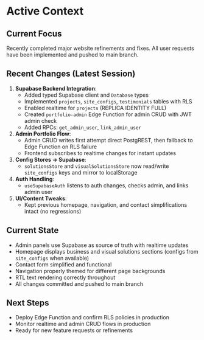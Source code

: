 # Active Context

## Current Focus
Recently completed major website refinements and fixes. All user requests have been implemented and pushed to main branch.

## Recent Changes (Latest Session)
1. **Supabase Backend Integration**:
   - Added typed Supabase client and `Database` types
   - Implemented `projects`, `site_configs`, `testimonials` tables with RLS
   - Enabled realtime for `projects` (REPLICA IDENTITY FULL)
   - Created `portfolio-admin` Edge Function for admin CRUD with JWT admin check
   - Added RPCs: `get_admin_user`, `link_admin_user`
2. **Admin Portfolio Flow**:
   - Admin CRUD writes first attempt direct PostgREST, then fallback to Edge Function on RLS failure
   - Frontend subscribes to realtime changes for instant updates
3. **Config Stores -> Supabase**:
   - `solutionsStore` and `visualSolutionsStore` now read/write `site_configs` keys and mirror to localStorage
4. **Auth Handling**:
   - `useSupabaseAuth` listens to auth changes, checks admin, and links admin user
5. **UI/Content Tweaks**:
   - Kept previous homepage, navigation, and contact simplifications intact (no regressions)

## Current State
- Admin panels use Supabase as source of truth with realtime updates
- Homepage displays business and visual solutions sections (configs from `site_configs` when available)
- Contact form simplified and functional
- Navigation properly themed for different page backgrounds
- RTL text rendering correctly throughout
- All changes committed and pushed to main branch

## Next Steps
- Deploy Edge Function and confirm RLS policies in production
- Monitor realtime and admin CRUD flows in production
- Ready for new feature requests or refinements
